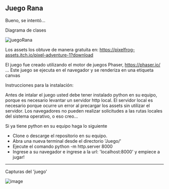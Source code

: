 Juego Rana
-
Bueno, se intentó...

Diagrama de clases

![juegoRana](https://github.com/user-attachments/assets/67ee41c0-9431-48be-9d6a-48590c96d656)

Los assets los obtuve de manera gratuita en: https://pixelfrog-assets.itch.io/pixel-adventure-1?download

El juego fue creado utilizando el motor de juegos Phaser, https://phaser.io/ ... Este juego se ejecuta en el navegador y se renderiza en una etiqueta canvas 

Instrucciones para la instalación:

Antes de intalar el juego usted debe tener instalado python en su equipo, porque es necesario levantar un servidor http local. El servidor local es necesario porque 
ocurre un error al precargar los assets sin utilizar el servidor. Los navegadores no pueden realizar solicitudes a las rutas locales del sistema operativo, o eso creo...

Si ya tiene python en su equipo haga lo siguiente

- Clone o descarge el repositorio en su equipo.
- Abra una nueva terminal desde el directorio 'Juego/'
- Ejecute el comando python -m http.server 8000
- Ingrese a su navegador e ingrese a la url: 'localhost:8000' y empiece a jugar!

--------------------------------------------------------------------------------------------------------------------------------------------------------------------
Capturas del 'juego'

![image](https://github.com/user-attachments/assets/fbc757cb-7d4f-4574-a032-f26d796cfe35)

